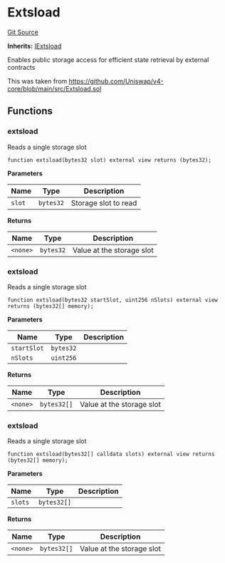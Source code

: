 # Extsload
[Git Source](https://github.com/VerisLabs/KAM/blob/21fc681bf8c3b068c4bafc99872278de3ba557fb/src/abstracts/Extsload.sol)

**Inherits:**
[IExtsload](/src/interfaces/IExtsload.sol/interface.IExtsload.md)

Enables public storage access for efficient state retrieval by external contracts

This was taken from https://github.com/Uniswap/v4-core/blob/main/src/Extsload.sol


## Functions
### extsload

Reads a single storage slot


```solidity
function extsload(bytes32 slot) external view returns (bytes32);
```
**Parameters**

|Name|Type|Description|
|----|----|-----------|
|`slot`|`bytes32`|Storage slot to read|

**Returns**

|Name|Type|Description|
|----|----|-----------|
|`<none>`|`bytes32`|Value at the storage slot|


### extsload

Reads a single storage slot


```solidity
function extsload(bytes32 startSlot, uint256 nSlots) external view returns (bytes32[] memory);
```
**Parameters**

|Name|Type|Description|
|----|----|-----------|
|`startSlot`|`bytes32`||
|`nSlots`|`uint256`||

**Returns**

|Name|Type|Description|
|----|----|-----------|
|`<none>`|`bytes32[]`|Value at the storage slot|


### extsload

Reads a single storage slot


```solidity
function extsload(bytes32[] calldata slots) external view returns (bytes32[] memory);
```
**Parameters**

|Name|Type|Description|
|----|----|-----------|
|`slots`|`bytes32[]`||

**Returns**

|Name|Type|Description|
|----|----|-----------|
|`<none>`|`bytes32[]`|Value at the storage slot|


